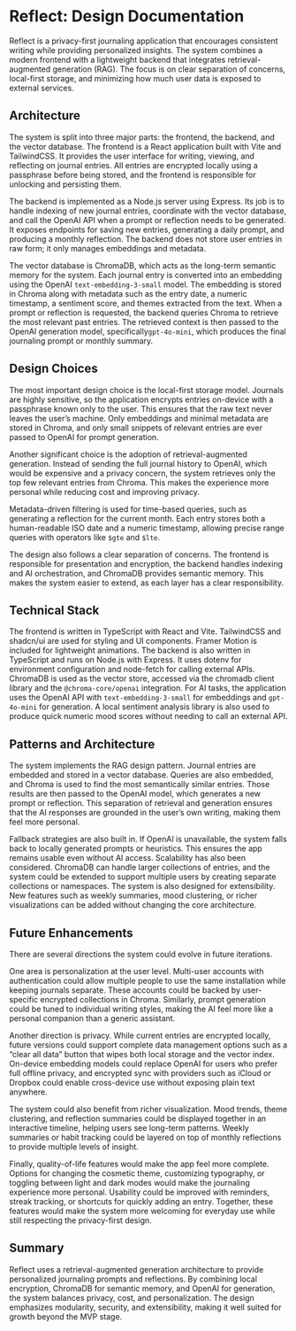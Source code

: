 # Reflect: Design Documentation

Reflect is a privacy-first journaling application that encourages consistent writing while providing personalized insights. The system combines a modern frontend with a lightweight backend that integrates retrieval-augmented generation (RAG). The focus is on clear separation of concerns, local-first storage, and minimizing how much user data is exposed to external services.


## Architecture

The system is split into three major parts: the frontend, the backend, and the vector database. The frontend is a React application built with Vite and TailwindCSS. It provides the user interface for writing, viewing, and reflecting on journal entries. All entries are encrypted locally using a passphrase before being stored, and the frontend is responsible for unlocking and persisting them.

The backend is implemented as a Node.js server using Express. Its job is to handle indexing of new journal entries, coordinate with the vector database, and call the OpenAI API when a prompt or reflection needs to be generated. It exposes endpoints for saving new entries, generating a daily prompt, and producing a monthly reflection. The backend does not store user entries in raw form; it only manages embeddings and metadata.

The vector database is ChromaDB, which acts as the long-term semantic memory for the system. Each journal entry is converted into an embedding using the OpenAI `text-embedding-3-small` model. The embedding is stored in Chroma along with metadata such as the entry date, a numeric timestamp, a sentiment score, and themes extracted from the text. When a prompt or reflection is requested, the backend queries Chroma to retrieve the most relevant past entries. The retrieved context is then passed to the OpenAI generation model, specifically`gpt-4o-mini`, which produces the final journaling prompt or monthly summary.


## Design Choices

The most important design choice is the local-first storage model. Journals are highly sensitive, so the application encrypts entries on-device with a passphrase known only to the user. This ensures that the raw text never leaves the user’s machine. Only embeddings and minimal metadata are stored in Chroma, and only small snippets of relevant entries are ever passed to OpenAI for prompt generation.

Another significant choice is the adoption of retrieval-augmented generation. Instead of sending the full journal history to OpenAI, which would be expensive and a privacy concern, the system retrieves only the top few relevant entries from Chroma. This makes the experience more personal while reducing cost and improving privacy.

Metadata-driven filtering is used for time-based queries, such as generating a reflection for the current month. Each entry stores both a human-readable ISO date and a numeric timestamp, allowing precise range queries with operators like `$gte` and `$lte`.

The design also follows a clear separation of concerns. The frontend is responsible for presentation and encryption, the backend handles indexing and AI orchestration, and ChromaDB provides semantic memory. This makes the system easier to extend, as each layer has a clear responsibility.


## Technical Stack

The frontend is written in TypeScript with React and Vite. TailwindCSS and shadcn/ui are used for styling and UI components. Framer Motion is included for lightweight animations. The backend is also written in TypeScript and runs on Node.js with Express. It uses dotenv for environment configuration and node-fetch for calling external APIs. ChromaDB is used as the vector store, accessed via the chromadb client library and the `@chroma-core/openai` integration. For AI tasks, the application uses the OpenAI API with `text-embedding-3-small` for embeddings and `gpt-4o-mini` for generation. A local sentiment analysis library is also used to produce quick numeric mood scores without needing to call an external API.


## Patterns and Architecture

The system implements the RAG design pattern. Journal entries are embedded and stored in a vector database. Queries are also embedded, and Chroma is used to find the most semantically similar entries. Those results are then passed to the OpenAI model, which generates a new prompt or reflection. This separation of retrieval and generation ensures that the AI responses are grounded in the user’s own writing, making them feel more personal.

Fallback strategies are also built in. If OpenAI is unavailable, the system falls back to locally generated prompts or heuristics. This ensures the app remains usable even without AI access. Scalability has also been considered. ChromaDB can handle larger collections of entries, and the system could be extended to support multiple users by creating separate collections or namespaces. The system is also designed for extensibility. New features such as weekly summaries, mood clustering, or richer visualizations can be added without changing the core architecture.


## Future Enhancements

There are several directions the system could evolve in future iterations.  

One area is personalization at the user level. Multi-user accounts with authentication could allow multiple people to use the same installation while keeping journals separate. These accounts could be backed by user-specific encrypted collections in Chroma. Similarly, prompt generation could be tuned to individual writing styles, making the AI feel more like a personal companion than a generic assistant.  

Another direction is privacy. While current entries are encrypted locally, future versions could support complete data management options such as a “clear all data” button that wipes both local storage and the vector index. On-device embedding models could replace OpenAI for users who prefer full offline privacy, and encrypted sync with providers such as iCloud or Dropbox could enable cross-device use without exposing plain text anywhere.  

The system could also benefit from richer visualization. Mood trends, theme clustering, and reflection summaries could be displayed together in an interactive timeline, helping users see long-term patterns. Weekly summaries or habit tracking could be layered on top of monthly reflections to provide multiple levels of insight.  

Finally, quality-of-life features would make the app feel more complete. Options for changing the cosmetic theme, customizing typography, or toggling between light and dark modes would make the journaling experience more personal. Usability could be improved with reminders, streak tracking, or shortcuts for quickly adding an entry. Together, these features would make the system more welcoming for everyday use while still respecting the privacy-first design.


## Summary

Reflect uses a retrieval-augmented generation architecture to provide personalized journaling prompts and reflections. By combining local encryption, ChromaDB for semantic memory, and OpenAI for generation, the system balances privacy, cost, and personalization. The design emphasizes modularity, security, and extensibility, making it well suited for growth beyond the MVP stage.

